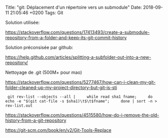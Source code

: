 Title:  "git: Déplacement d'un répertoire vers un submodule"
Date:   2018-09-11 21:05:46 +0200
Tags: Git


Solution utilisée:

<https://stackoverflow.com/questions/17413493/create-a-submodule-repository-from-a-folder-and-keep-its-git-commit-history>

Solution préconsisée par github:

<https://help.github.com/articles/splitting-a-subfolder-out-into-a-new-repository/>

Nettoyage de .git (500M+ pour mao)

<https://stackoverflow.com/questions/5277467/how-can-i-clean-my-git-folder-cleaned-up-my-project-directory-but-git-is-sti>

	 git rev-list --objects --all |     while read sha1 fname;     do          echo -e "$(git cat-file -s $sha1)\t$\t$fname";     done | sort -n > rev-list.out

<https://stackoverflow.com/questions/4515580/how-do-i-remove-the-old-history-from-a-git-repository>

<https://git-scm.com/book/en/v2/Git-Tools-Replace>
